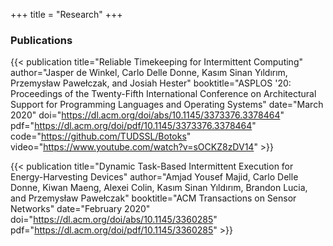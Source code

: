 +++
title = "Research"
+++

### Publications

{{< publication
    title="Reliable Timekeeping for Intermittent Computing"
    author="Jasper de Winkel, Carlo Delle Donne, Kasım Sinan Yıldırım, Przemysław Pawełczak, and Josiah Hester"
    booktitle="ASPLOS '20: Proceedings of the Twenty-Fifth International Conference on Architectural Support for Programming Languages and Operating Systems"
    date="March 2020"
    doi="https://dl.acm.org/doi/abs/10.1145/3373376.3378464"
    pdf="https://dl.acm.org/doi/pdf/10.1145/3373376.3378464"
    code="https://github.com/TUDSSL/Botoks"
    video="https://www.youtube.com/watch?v=sOCKZ8zDV14"
    >}}

{{< publication
    title="Dynamic Task-Based Intermittent Execution for Energy-Harvesting Devices"
    author="Amjad Yousef Majid, Carlo Delle Donne, Kiwan Maeng, Alexei Colin, Kasım Sinan Yıldırım, Brandon Lucia, and Przemysław Pawełczak"
    booktitle="ACM Transactions on Sensor Networks"
    date="February 2020"
    doi="https://dl.acm.org/doi/abs/10.1145/3360285"
    pdf="https://dl.acm.org/doi/pdf/10.1145/3360285"
    >}}
